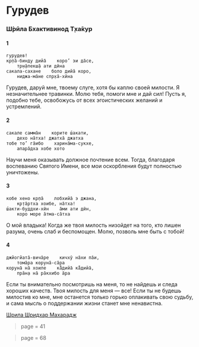 # Гурудев

### Ш́рӣла Бхактивинод Т̣ха̄кур

#### 1

    гурудев!
    кр̣па̄-бинду дийа̄    коро’ эи да̄се,
        тр̣н̣а̄пекш̣а̄ ати дӣна
    сакала-сахане    боло дийа̄ коро,
        ниджа-ма̄не спр̣ха̄-хӣна

Гурудев, даруй мне, твоему слуге, хотя бы каплю своей милости. Я незначительнее травинки. Молю тебя, помоги мне и дай сил! Пусть я, подобно тебе, освобожусь от всех эгоистических желаний и устремлений.

#### 2

    сакале самма̄н    корите ш́акати,
        дехо на̄тха! джатха̄ джатха
    тобе то’ га̄ибо    харина̄ма-сукхе,
        апара̄дха хобе хото

Научи меня оказывать должное почтение всем. Тогда, благодаря воспеванию Святого Имени, все мои оскорбления будут полностью уничтожены.

#### 3

    кобе хено кр̣па̄    лобхийа̄ э джана,
        кр̣та̄ртха хоибе, на̄тха!
    ш́акти-буддхи-хӣн    а̄ми ати дӣн,
        коро море а̄тма-са̄тха

О мой владыка! Когда же твоя милость низойдет на того, кто лишен разума, очень слаб и беспомощен. Молю, позволь мне быть с тобой!

#### 4

    джйогйата̄-вича̄ре    кичхӯ на̄хи па̄и,
        тома̄ра коруна̄-са̄ра
    коруна̄ на̄ хоиле    ка̄̐дийа̄ ка̄̐дийа̄,
        пра̄н̣а на̄ ра̄кхибо а̄ра

Если ты внимательно посмотришь на меня, то не найдешь и следа хороших качеств. Твоя милость для меня — все! Если ты не будешь милостив ко мне, мне останется только горько оплакивать свою судьбу, и сама мысль о поддержании жизни станет мне ненавистна.


[Шрила Шридхар Махарадж](https://soundcloud.com/huron/3-12)


> page = 41

> page = 68